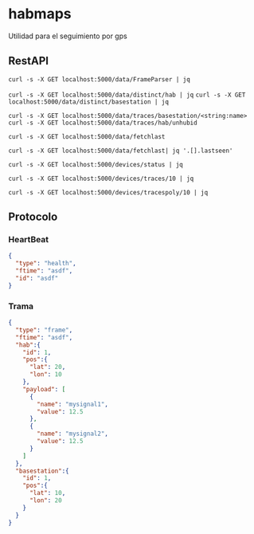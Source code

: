 # habmaps

Utilidad para el seguimiento por gps

## RestAPI

`curl -s -X GET localhost:5000/data/FrameParser | jq`

`curl -s -X GET localhost:5000/data/distinct/hab | jq`
`curl -s -X GET localhost:5000/data/distinct/basestation | jq`

`curl -s -X GET localhost:5000/data/traces/basestation/<string:name>`
`curl -s -X GET localhost:5000/data/traces/hab/unhubid`


`curl -s -X GET localhost:5000/data/fetchlast`

`curl -s -X GET localhost:5000/data/fetchlast| jq '.[].lastseen'`


`curl -s -X GET localhost:5000/devices/status | jq`

`curl -s -X GET localhost:5000/devices/traces/10 | jq`

`curl -s -X GET localhost:5000/devices/tracespoly/10 | jq`

## Protocolo

### HeartBeat

```json
{
  "type": "health",
  "ftime": "asdf",
  "id": "asdf"
}
```


### Trama

```json
{
  "type": "frame",
  "ftime": "asdf",
  "hab":{
    "id": 1,
    "pos":{
      "lat": 20,
      "lon": 10
    },
    "payload": [
      {
        "name": "mysignal1",
        "value": 12.5
      },
      {
        "name": "mysignal2",
        "value": 12.5
      }
    ]
  },
  "basestation":{
    "id": 1,
    "pos":{
      "lat": 10,
      "lon": 20
    }
  }
}
```
